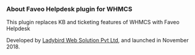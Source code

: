 <h3>About Faveo Helpdesk plugin for WHMCS</h3>


This plugin replaces KB and ticketing features of WHMCS with Faveo Helpdesk

Developed by <a href="https://www.ladybirdweb.com/" target="_blank">Ladybird Web Solution Pvt Ltd</a>, and launched in November 2018.

